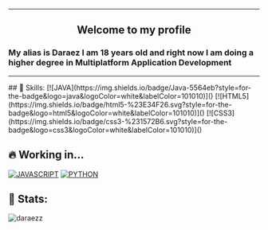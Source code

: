 <hr>
<h2 align="center">Welcome to my profile</h2>
<h3>My alias is Daraez I am 18 years old and right now I am doing a higher degree in Multiplatform Application Development</h3>
<hr>
## 🔰 Skills:
[![JAVA](https://img.shields.io/badge/Java-5564eb?style=for-the-badge&logo=java&logoColor=white&labelColor=101010)]()
[![HTML5](https://img.shields.io/badge/html5-%23E34F26.svg?style=for-the-badge&logo=html5&logoColor=white&labelColor=101010)]()
[![CSS3](https://img.shields.io/badge/css3-%231572B6.svg?style=for-the-badge&logo=css3&logoColor=white&labelColor=101010)]()
</br>

## 🔥 Working in...
[![JAVASCRIPT](https://img.shields.io/badge/javascript-%23323330.svg?style=for-the-badge&logo=javascript&logoColor=white&labelColor=101010)]()
[![PYTHON](https://img.shields.io/badge/python-00ba89?style=for-the-badge&logo=python&logoColor=white&labelColor=101010)]()
</br>

## 🎲 Stats:
<p><img align="center" src="https://github-readme-stats.vercel.app/api/top-langs?username=daraezz&show_icons=true&locale=en&layout=compact" alt="daraezz" /></p>
